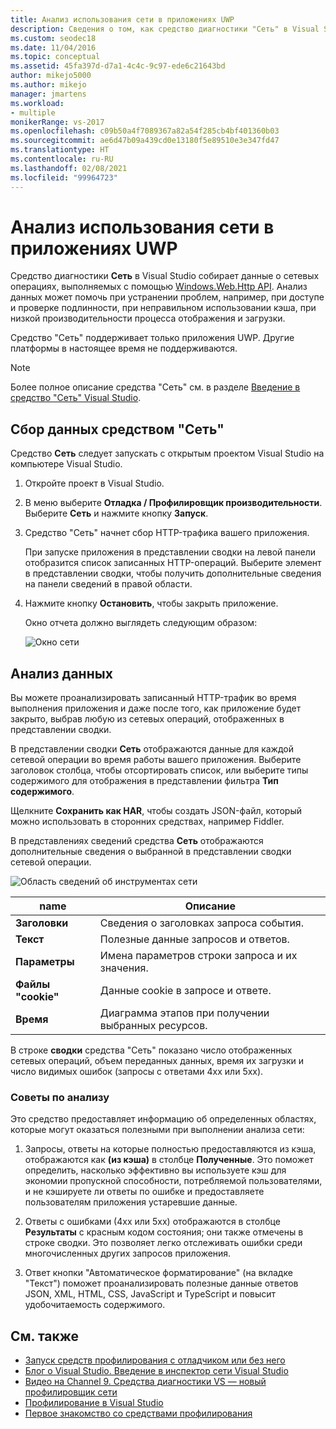 ```yaml
---
title: Анализ использования сети в приложениях UWP
description: Сведения о том, как средство диагностики "Сеть" в Visual Studio собирает данные о сетевых операциях, выполняемых с помощью Windows.Web.Http API.
ms.custom: seodec18
ms.date: 11/04/2016
ms.topic: conceptual
ms.assetid: 45fa397d-d7a1-4c4c-9c97-ede6c21643bd
author: mikejo5000
ms.author: mikejo
manager: jmartens
ms.workload:
- multiple
monikerRange: vs-2017
ms.openlocfilehash: c09b50a4f7089367a82a54f285cb4bf401360b03
ms.sourcegitcommit: ae6d47b09a439cd0e13180f5e89510e3e347fd47
ms.translationtype: HT
ms.contentlocale: ru-RU
ms.lasthandoff: 02/08/2021
ms.locfileid: "99964723"
---
```

# <a name="analyze-network-usage-in-uwp-apps"></a>Анализ использования сети в приложениях UWP
Средство диагностики **Сеть** в Visual Studio собирает данные о сетевых операциях, выполняемых с помощью [Windows.Web.Http API](/uwp/api/windows.web.http). Анализ данных может помочь при устранении проблем, например, при доступе и проверке подлинности, при неправильном использовании кэша, при низкой производительности процесса отображения и загрузки.

 Средство "Сеть" поддерживает только приложения UWP. Другие платформы в настоящее время не поддерживаются.

> [!NOTE]
> Более полное описание средства "Сеть" см. в разделе [Введение в средство "Сеть" Visual Studio](https://devblogs.microsoft.com/visualstudio/introducing-visual-studios-network-tool/).

## <a name="collect-network-tool-data"></a>Сбор данных средством "Сеть"
 Средство **Сеть** следует запускать с открытым проектом Visual Studio на компьютере Visual Studio.

1. Откройте проект в Visual Studio.

2. В меню выберите **Отладка / Профилировщик производительности**. Выберите **Сеть** и нажмите кнопку **Запуск**.

3. Средство "Сеть" начнет сбор HTTP-трафика вашего приложения.

    При запуске приложения в представлении сводки на левой панели отобразится список записанных HTTP-операций. Выберите элемент в представлении сводки, чтобы получить дополнительные сведения на панели сведений в правой области.

4. Нажмите кнопку **Остановить**, чтобы закрыть приложение.

   Окно отчета должно выглядеть следующим образом:

   ![Окно сети](../profiling/media/network_fullwindow.png "NETWORK_FullWindow")

## <a name="analyze-data"></a>Анализ данных
 Вы можете проанализировать записанный HTTP-трафик во время выполнения приложения и даже после того, как приложение будет закрыто, выбрав любую из сетевых операций, отображенных в представлении сводки.

 В представлении сводки **Сеть** отображаются данные для каждой сетевой операции во время работы вашего приложения. Выберите заголовок столбца, чтобы отсортировать список, или выберите типы содержимого для отображения в представлении фильтра **Тип содержимого**.

 Щелкните **Сохранить как HAR**, чтобы создать JSON-файл, который можно использовать в сторонних средствах, например Fiddler.

 В представлениях сведений средства **Сеть** отображаются дополнительные сведения о выбранной в представлении сводки сетевой операции.

 ![Область сведений об инструментах сети](../profiling/media/network_detailsviewpane.png "NETWORK_DetailsViewPane")

|name|Описание|
|-|-|
|**Заголовки**|Сведения о заголовках запроса события.|
|**Текст**|Полезные данные запросов и ответов.|
|**Параметры**|Имена параметров строки запроса и их значения.|
|**Файлы "cookie"**|Данные cookie в запросе и ответе.|
|**Время**|Диаграмма этапов при получении выбранных ресурсов.|

 В строке **сводки** средства "Сеть" показано число отображенных сетевых операций, объем переданных данных, время их загрузки и число видимых ошибок (запросы с ответами 4xx или 5xx).

### <a name="analysis-tips"></a>Советы по анализу
 Это средство предоставляет информацию об определенных областях, которые могут оказаться полезными при выполнении анализа сети:

1. Запросы, ответы на которые полностью предоставляются из кэша, отображаются как **(из кэша)** в столбце **Полученные**. Это поможет определить, насколько эффективно вы используете кэш для экономии пропускной способности, потребляемой пользователями, и не кэшируете ли ответы по ошибке и предоставляете пользователям приложения устаревшие данные.

2. Ответы с ошибками (4xx или 5xx) отображаются в столбце **Результаты** с красным кодом состояния; они также отмечены в строке сводки. Это позволяет легко отслеживать ошибки среди многочисленных других запросов приложения.

3. Ответ кнопки "Автоматическое форматирование" (на вкладке "Текст") поможет проанализировать полезные данные ответов JSON, XML, HTML, CSS, JavaScript и TypeScript и повысит удобочитаемость содержимого.

## <a name="see-also"></a>См. также

- [Запуск средств профилирования с отладчиком или без него](../profiling/running-profiling-tools-with-or-without-the-debugger.md)
- [Блог о Visual Studio. Введение в инспектор сети Visual Studio](https://devblogs.microsoft.com/visualstudio/)
- [Видео на Channel 9. Средства диагностики VS — новый профилировщик сети](https://channel9.msdn.com/Series/ConnectOn-Demand/206)
- [Профилирование в Visual Studio](../profiling/index.yml)
- [Первое знакомство со средствами профилирования](../profiling/profiling-feature-tour.md)